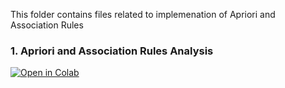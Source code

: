 This folder contains files related to implemenation of Apriori and Association Rules

### 1. Apriori and Association Rules Analysis

[![Open in Colab](https://colab.research.google.com/assets/colab-badge.svg)](https://colab.research.google.com/github/manaranjanp/MLUL2/blob/main/arules/Market_Basket_Analysis_v1.ipynb)


